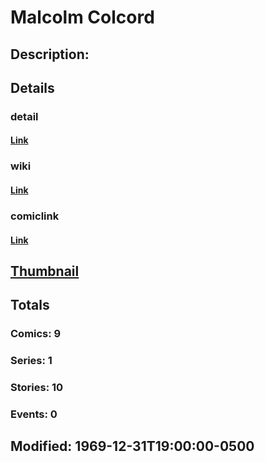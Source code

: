 # Malcolm Colcord
## Description: 
## Details
### detail
#### [Link](http://marvel.com/characters/2693/malcolm_colcord?utm_campaign=apiRef&utm_source=225578a89fc76f3d20fbffda5d17a88d)
### wiki
#### [Link](http://marvel.com/universe/Colcord,_Malcolm?utm_campaign=apiRef&utm_source=225578a89fc76f3d20fbffda5d17a88d)
### comiclink
#### [Link](http://marvel.com/comics/characters/1009242/malcolm_colcord?utm_campaign=apiRef&utm_source=225578a89fc76f3d20fbffda5d17a88d)
## [Thumbnail](http://i.annihil.us/u/prod/marvel/i/mg/b/40/image_not_available.jpg)
## Totals
### Comics: 9
### Series: 1
### Stories: 10
### Events: 0
## Modified: 1969-12-31T19:00:00-0500